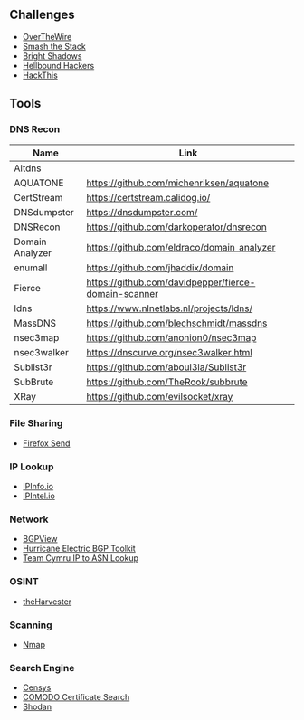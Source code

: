 ## Challenges
* [OverTheWire](https://overthewire.org/wargames/)
* [Smash the Stack](https://smashthestack.org/wargames.html)
* [Bright Shadows](http://bright-shadows.net)
* [Hellbound Hackers](https://www.hellboundhackers.org/)
* [HackThis](https://www.hackthis.co.uk/)

## Tools

### DNS Recon

| Name            | Link                                                   |
|-----------------|--------------------------------------------------------|
| Altdns          | [](https://github.com/infosec-au/altdns)               |
| AQUATONE        | https://github.com/michenriksen/aquatone               |
| CertStream      | https://certstream.calidog.io/                         |
| DNSdumpster     | https://dnsdumpster.com/                               |
| DNSRecon        | https://github.com/darkoperator/dnsrecon               |
| Domain Analyzer | https://github.com/eldraco/domain_analyzer             |
| enumall         | https://github.com/jhaddix/domain                      |
| Fierce          | https://github.com/davidpepper/fierce-domain-scanner   |
| ldns            | https://www.nlnetlabs.nl/projects/ldns/                |
| MassDNS         | https://github.com/blechschmidt/massdns                |
| nsec3map        | https://github.com/anonion0/nsec3map                   |
| nsec3walker     | https://dnscurve.org/nsec3walker.html                  |
| Sublist3r       | https://github.com/aboul3la/Sublist3r                  |
| SubBrute        | https://github.com/TheRook/subbrute                    |
| XRay            | https://github.com/evilsocket/xray                     |


### File Sharing
* [Firefox Send](https://send.firefox.com/)

### IP Lookup
* [IPInfo.io](https://ipinfo.io/)
* [IPIntel.io](https://ipintel.io/)

### Network
* [BGPView](https://bgpview.io/)
* [Hurricane Electric BGP Toolkit](https://bgp.he.net/)
* [Team Cymru IP to ASN Lookup](https://asn.cymru.com/cgi-bin/whois.cgi)

### OSINT
* [theHarvester](https://github.com/laramies/theHarvester)

### Scanning
* [Nmap](https://nmap.org/)

### Search Engine
* [Censys](https://censys.io/)
* [COMODO Certificate Search](https://crt.sh/)
* [Shodan](https://www.shodan.io/)

